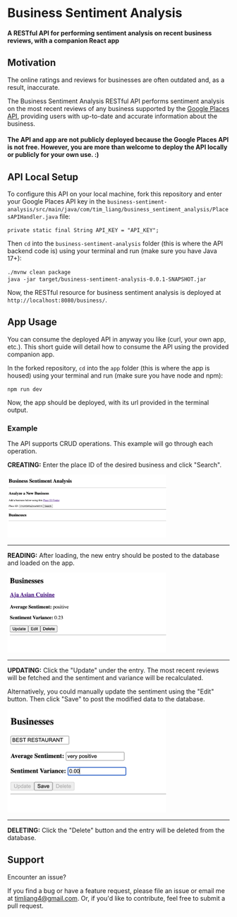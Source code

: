 # Business Sentiment Analysis

#### **A RESTful API for performing sentiment analysis on recent business reviews, with a companion React app**

## Motivation

The online ratings and reviews for businesses are often outdated and, as a result, inaccurate.

The Business Sentiment Analysis RESTful API performs sentiment analysis on the most recent reviews of any business supported by the [Google Places API](https://developers.google.com/maps/documentation/places/web-service/overview), providing users with up-to-date and accurate information about the business.

#### **The API and app are not publicly deployed because the Google Places API is not free. However, you are more than welcome to deploy the API locally or publicly for your own use. :)**

## API Local Setup

To configure this API on your local machine, fork this repository and enter your Google Places API key in the `business-sentiment-analysis/src/main/java/com/tim_liang/business_sentiment_analysis/PlacesAPIHandler.java` file:

```
private static final String API_KEY = "API_KEY";
```

Then `cd` into the `business-sentiment-analysis` folder (this is where the API backend code is) using your terminal and run (make sure you have Java 17+):

```
./mvnw clean package
java -jar target/business-sentiment-analysis-0.0.1-SNAPSHOT.jar
```

Now, the RESTful resource for business sentiment analysis is deployed at `http://localhost:8080/business/`.

## App Usage

You can consume the deployed API in anyway you like (curl, your own app, etc.). This short guide will detail how to consume the API using the provided companion app.

In the forked repository, `cd` into the `app` folder (this is where the app is housed) using your terminal and run (make sure you have node and npm):

```
npm run dev
```

Now, the app should be deployed, with its url provided in the terminal output.

### Example

The API supports CRUD operations. This example will go through each operation.

**CREATING:** Enter the place ID of the desired business and click "Search".

<img src="images/creating.png" width=360>

---

**READING:** After loading, the new entry should be posted to the database and loaded on the app.

<img src="images/reading.png" width=360>

---

**UPDATING:** Click the "Update" under the entry. The most recent reviews will be fetched and the sentiment and variance will be recalculated.

Alternatively, you could manually update the sentiment using the "Edit" button. Then click "Save" to post the modified data to the database.

<img src="images/editing.png" width=360>

---

**DELETING:** Click the "Delete" button and the entry will be deleted from the database.

## Support

Encounter an issue?

If you find a bug or have a feature request, please file an issue or email me at timliang4@gmail.com. Or, if you'd like to contribute, feel free to submit a pull request.
